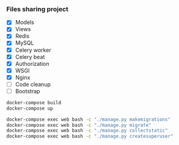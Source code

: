 ### Files sharing project
- [X] Models
- [X] Views
- [X] Redis
- [X] MySQL
- [X] Celery worker
- [X] Celery beat
- [X] Authorization
- [X] WSGI
- [X] Nginx
- [ ] Code cleanup
- [ ] Bootstrap
```sh
docker-compose build
docker-compose up

docker-compose exec web bash -c "./manage.py makemigrations"
docker-compose exec web bash -c "./manage.py migrate"
docker-compose exec web bash -c "./manage.py collectstatic"
docker-compose exec web bash -c "./manage.py createsuperuser"
```
